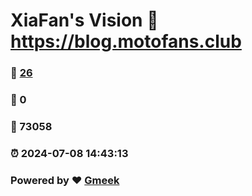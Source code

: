 # XiaFan's Vision :link: https://blog.motofans.club 
### :page_facing_up: [26](https://blog.motofans.club/tag.html) 
### :speech_balloon: 0 
### :hibiscus: 73058 
### :alarm_clock: 2024-07-08 14:43:13 
### Powered by :heart: [Gmeek](https://github.com/Meekdai/Gmeek)
